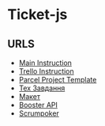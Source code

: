 # Ticket-js

## URLS

- [Main Instruction]()
- [Trello Instruction]()
- [Parcel Project Template](https://github.com/goitacademy/parcel-project-template)
- [Тех Завдання]()
- [Макет](<https://www.figma.com/file/ChFfMoEJL7hd0J6onawVz6/EVENT-BOOSTER-(Copy)-(Copy)?node-id=12708%3A2&t=3bITDsJ9U7Ybg6lc-1>)
- [Booster API](https://developer.ticketmaster.com/products-and-docs/apis/discovery-api/v2/)
- [Scrumpoker](https://www.scrumpoker-online.org/en/)
